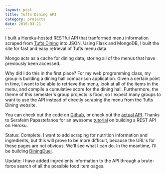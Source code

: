 ```yaml
---
layout: post
title: Tufts Dining API
category: projects
date: 2016-03-21
---
```


I built a Heroku-hosted RESTful API that tranformed menu information scraped from [Tufts Dining](http://menus.tufts.edu/foodpro/shortmenu.asp?sName=TUFTS+DINING&locationNum=09&locationName=Carmichael+Dining+Center&naFlag=1&WeeksMenus=This+Week%27s+Menus&myaction=read&dtdate=4%2F2%2F2016) into JSON. Using Flask and MongoDB, I built the site for fast and easy retrieval of Tufts menu data.

Mongo acts as a cache for dining data, storing all of the menus that have previously been accessed.

Why did I do this in the first place? For my web programming class, my group is building a dining hall comparison application. Given a certain point in time, I want to be able to retrieve the menu, look at all of the items in the menu, and compile a cumulative score for the dining hall. Furthermore, the theme of this semester's group projects is food, so I expect many groups to want to use the API instead of directly scraping the menu from the Tufts Dining website.

You can check out the code on [Github](https://github.com/dyang108/diningdata), or check out the [actual API](https://tuftsdiningdata.herokuapp.com/menus/carm/31/3/2016). Thanks to Serafeim Papastefanos for an awesome [tutorial](http://spapas.github.io/2014/06/30/rest-flask-mongodb-heroku/) on building a REST API on Heroku.

Status: Complete. I want to add scraping for nutrition information and ingredients, but this will prove to be more difficult, because the URL's for these pages are not obvious. We'll see what I can do. In the meantime, I'll be building [DiningDuel](/projects/2016/03/dining-duel).

Update: I have added ingredients information to the API through a brute-force search of all the possible food item pages.
